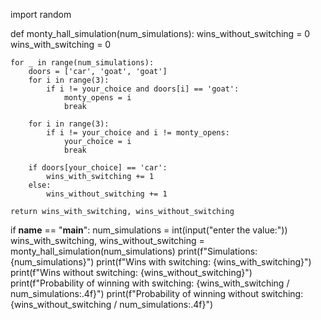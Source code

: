 import random

def monty_hall_simulation(num_simulations):
    wins_without_switching = 0
    wins_with_switching = 0

    for _ in range(num_simulations):
        doors = ['car', 'goat', 'goat']  
        for i in range(3):
            if i != your_choice and doors[i] == 'goat':
                monty_opens = i
                break

        for i in range(3):
            if i != your_choice and i != monty_opens:
                your_choice = i
                break

        if doors[your_choice] == 'car':
            wins_with_switching += 1
        else:
            wins_without_switching += 1

    return wins_with_switching, wins_without_switching

if __name__ == "__main__":
    num_simulations = int(input("enter the value:"))  
    wins_with_switching, wins_without_switching = monty_hall_simulation(num_simulations)
    print(f"Simulations: {num_simulations}")
    print(f"Wins with switching: {wins_with_switching}")
    print(f"Wins without switching: {wins_without_switching}")
    print(f"Probability of winning with switching: {wins_with_switching / num_simulations:.4f}")
    print(f"Probability of winning without switching: {wins_without_switching / num_simulations:.4f}")
